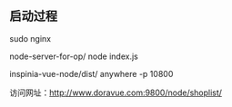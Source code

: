 ## 启动过程

sudo nginx

node-server-for-op/
node index.js

inspinia-vue-node/dist/
anywhere -p 10800

访问网址：http://www.doravue.com:9800/node/shoplist/